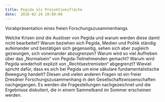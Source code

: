 ```yaml
---
title: Pegida als Projektionsfläche
date:  2016-02-24 20:00:00
---
```


Vorabpräsentation eines freien Forschungszusammenhangs



Welche Krisen sind die Auslöser von Pegida und warum werden diese damit nicht bearbeitet? Warum beziehen sich Pegida, Medien
und Politik ständig aufeinander und bestätigen sich gegenseitig, sehen sich aber zugleich gezwungen, sich voneinander abzugrenzen?
Warum wird so viel Aufheben über das „Normalsein“ von Pegida-Teilnehmenden gemacht? Warum wird Pegida wiederholt explizit
von „Rechtsextremisten“ abgegrenzt? Wieviel spricht dafür, dass es sich bei Pegida um eine säkulare fundamentalistische Bewegung
handelt? Diesen und vielen anderen Fragen ist ein freier Dresdner Forschungszusammenhang in den Gesellschaftswissenschaften
nachgegangen. Es werden die Fragestellungen nachgezeichnet und die Ergebnisse diskutiert, die in einem Sammelband im Sommer
erscheinen werden.



